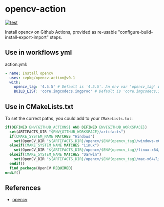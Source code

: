 # opencv-action

[![test](https://github.com/cvpkg/opencv-action/actions/workflows/test.yml/badge.svg)](https://github.com/cvpkg/opencv-action/actions/workflows/test.yml)

Install opencv on Github Actions, provided as re-usable "configure-build-install-export-import" steps.

## Use in workflows yml
action.yml:
```yml
- name: Install opencv
  uses: cvpkg/opencv-action@v0.1
  with:
    opencv_tag: '4.5.5' # Default is '4.5.5'. An env var 'opencv_tag' will be defined.
    BUILD_LIST: 'core,imgcodecs,imgproc' # Default is 'core,imgcodecs,imgproc'. The opencv modules(libraries, components) to be build, separated with `,` and no spaces.
```

## Use in CMakeLists.txt
To set the correct paths, you could add to your `CMakeLists.txt`:
```cmake
if(DEFINED ENV{GITHUB_ACTIONS} AND DEFINED ENV{GITHUB_WORKSPACE})
  set(ARTIFACTS_DIR "$ENV{GITHUB_WORKSPACE}/artifacts")
  if(CMAKE_SYSTEM_NAME MATCHES "Windows")
    set(OpenCV_DIR "${ARTIFACTS_DIR}/opencv/$ENV{opencv_tag}/windows-x64")
  elseif(CMAKE_SYSTEM_NAME MATCHES "Linux")
    set(OpenCV_DIR "${ARTIFACTS_DIR}/opencv/$ENV{opencv_tag}/linux-x64/lib/cmake/opencv4")
  elseif(CMAKE_SYSTEM_NAME MATCHES "Darwin")
    set(OpenCV_DIR "${ARTIFACTS_DIR}/opencv/$ENV{opencv_tag}/mac-x64/lib/cmake/opencv4")
  endif()
  find_package(OpenCV REQUIRED)
endif()
```

## References
- [opencv](https://github.com/opencv/opencv)